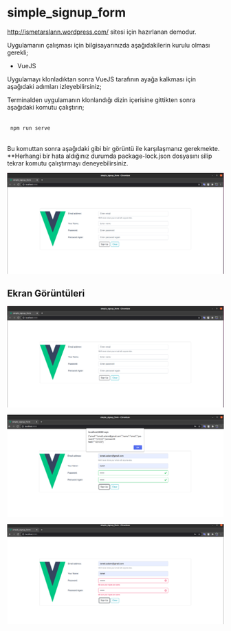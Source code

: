 # simple_signup_form
http://ismetarslann.wordpress.com/ sitesi için hazırlanan demodur.

Uygulamanın çalışması için bilgisayarınızda aşağıdakilerin kurulu olması gerekli;

- VueJS

Uygulamayı klonladıktan sonra VueJS tarafının ayağa kalkması için aşağıdaki adımları izleyebilirsiniz;

Terminalden uygulamanın klonlandığı dizin içerisine gittikten sonra aşağıdaki komutu çalıştırın;


```bash

 npm run serve
 
```

Bu komuttan sonra aşağıdaki gibi bir görüntü ile karşılaşmanız gerekmekte. 
**Herhangi bir hata aldığınız durumda package-lock.json dosyasını silip tekrar komutu çalıştırmayı deneyebilirsiniz.

![gorsel](./images/1.png)

## Ekran Görüntüleri

![gorsel](./images/1.png)

![gorsel](./images/2.png)

![gorsel](./images/3.png)

